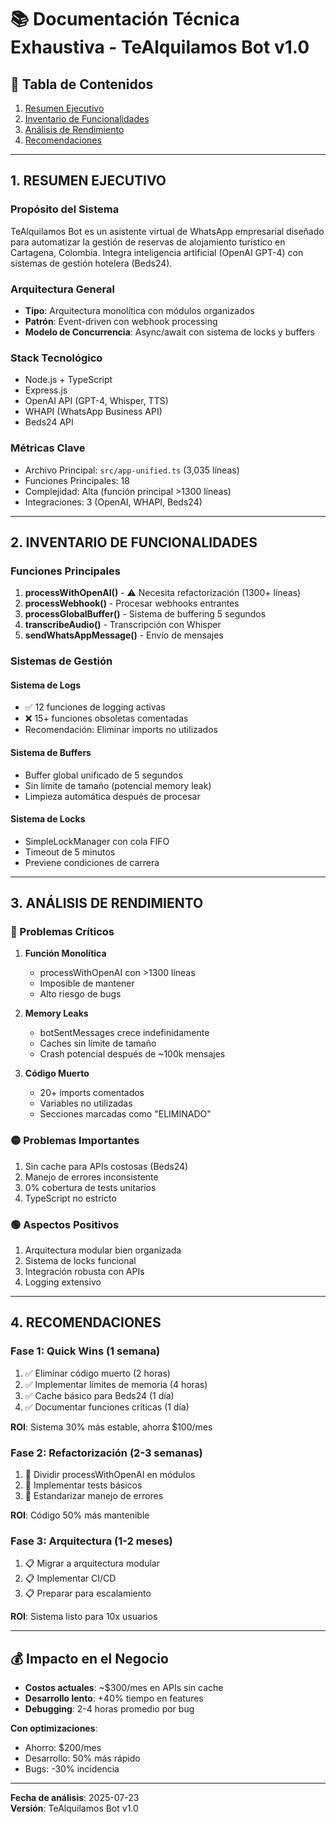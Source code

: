 # 📚 Documentación Técnica Exhaustiva - TeAlquilamos Bot v1.0

## 📑 Tabla de Contenidos

1. [Resumen Ejecutivo](#resumen-ejecutivo)
2. [Inventario de Funcionalidades](#inventario-de-funcionalidades)
3. [Análisis de Rendimiento](#análisis-de-rendimiento)
4. [Recomendaciones](#recomendaciones)

---

## 1. RESUMEN EJECUTIVO

### **Propósito del Sistema**
TeAlquilamos Bot es un asistente virtual de WhatsApp empresarial diseñado para automatizar la gestión de reservas de alojamiento turístico en Cartagena, Colombia. Integra inteligencia artificial (OpenAI GPT-4) con sistemas de gestión hotelera (Beds24).

### **Arquitectura General**
- **Tipo**: Arquitectura monolítica con módulos organizados
- **Patrón**: Event-driven con webhook processing
- **Modelo de Concurrencia**: Async/await con sistema de locks y buffers

### **Stack Tecnológico**
- Node.js + TypeScript
- Express.js
- OpenAI API (GPT-4, Whisper, TTS)
- WHAPI (WhatsApp Business API)
- Beds24 API

### **Métricas Clave**
- Archivo Principal: `src/app-unified.ts` (3,035 líneas)
- Funciones Principales: 18
- Complejidad: Alta (función principal >1300 líneas)
- Integraciones: 3 (OpenAI, WHAPI, Beds24)

---

## 2. INVENTARIO DE FUNCIONALIDADES

### Funciones Principales

1. **processWithOpenAI()** - ⚠️ Necesita refactorización (1300+ líneas)
2. **processWebhook()** - Procesar webhooks entrantes
3. **processGlobalBuffer()** - Sistema de buffering 5 segundos
4. **transcribeAudio()** - Transcripción con Whisper
5. **sendWhatsAppMessage()** - Envío de mensajes

### Sistemas de Gestión

#### Sistema de Logs
- ✅ 12 funciones de logging activas
- ❌ 15+ funciones obsoletas comentadas
- Recomendación: Eliminar imports no utilizados

#### Sistema de Buffers
- Buffer global unificado de 5 segundos
- Sin límite de tamaño (potencial memory leak)
- Limpieza automática después de procesar

#### Sistema de Locks
- SimpleLockManager con cola FIFO
- Timeout de 5 minutos
- Previene condiciones de carrera

---

## 3. ANÁLISIS DE RENDIMIENTO

### 🔴 Problemas Críticos

1. **Función Monolítica**
   - processWithOpenAI con >1300 líneas
   - Imposible de mantener
   - Alto riesgo de bugs

2. **Memory Leaks**
   - botSentMessages crece indefinidamente
   - Caches sin límite de tamaño
   - Crash potencial después de ~100k mensajes

3. **Código Muerto**
   - 20+ imports comentados
   - Variables no utilizadas
   - Secciones marcadas como "ELIMINADO"

### 🟡 Problemas Importantes

1. Sin cache para APIs costosas (Beds24)
2. Manejo de errores inconsistente
3. 0% cobertura de tests unitarios
4. TypeScript no estricto

### 🟢 Aspectos Positivos

1. Arquitectura modular bien organizada
2. Sistema de locks funcional
3. Integración robusta con APIs
4. Logging extensivo

---

## 4. RECOMENDACIONES

### Fase 1: Quick Wins (1 semana)
1. ✅ Eliminar código muerto (2 horas)
2. ✅ Implementar límites de memoria (4 horas)
3. ✅ Cache básico para Beds24 (1 día)
4. ✅ Documentar funciones críticas (1 día)

**ROI**: Sistema 30% más estable, ahorra $100/mes

### Fase 2: Refactorización (2-3 semanas)
1. 🔧 Dividir processWithOpenAI en módulos
2. 🔧 Implementar tests básicos
3. 🔧 Estandarizar manejo de errores

**ROI**: Código 50% más mantenible

### Fase 3: Arquitectura (1-2 meses)
1. 📋 Migrar a arquitectura modular
2. 📋 Implementar CI/CD
3. 📋 Preparar para escalamiento

**ROI**: Sistema listo para 10x usuarios

---

## 💰 Impacto en el Negocio

- **Costos actuales**: ~$300/mes en APIs sin cache
- **Desarrollo lento**: +40% tiempo en features
- **Debugging**: 2-4 horas promedio por bug

**Con optimizaciones**:
- Ahorro: $200/mes
- Desarrollo: 50% más rápido
- Bugs: -30% incidencia

---

**Fecha de análisis**: 2025-07-23  
**Versión**: TeAlquilamos Bot v1.0